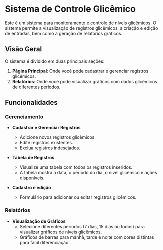 # Sistema de Controle Glicêmico

Este é um sistema para monitoramento e controle de níveis glicêmicos. O sistema permite a visualização de registros glicêmicos, a criação e edição de entradas, bem como a geração de relatórios gráficos.

## Visão Geral

O sistema é dividido em duas principais seções:

1. **Página Principal**: Onde você pode cadastrar e gerenciar registros glicêmicos.
2. **Relatórios**: Onde você pode visualizar gráficos com dados glicêmicos de diferentes períodos.

## Funcionalidades

### Gerenciamento

- **Cadastrar e Gerenciar Registros**
  - Adicione novos registros glicêmicos.
  - Edite registros existentes.
  - Exclua registros indesejados.

- **Tabela de Registros**
  - Visualize uma tabela com todos os registros inseridos.
  - A tabela mostra a data, o período do dia, o nível glicêmico e ações disponíveis.

- **Cadastro e edição**
  - Formulário para adicionar ou editar registros glicêmicos.

### Relatórios

- **Visualização de Gráficos**
  - Selecione diferentes períodos (7 dias, 15 dias ou todos) para visualizar gráficos de níveis glicêmicos.
  - Gráficos de barras para manhã, tarde e noite com cores distintas para fácil diferenciação.
